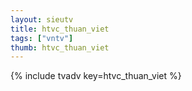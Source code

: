 ```yaml
--- 
layout: sieutv
title: htvc_thuan_viet
tags: ["vntv"]
thumb: htvc_thuan_viet
---
```

{% include tvadv key=htvc_thuan_viet %}

